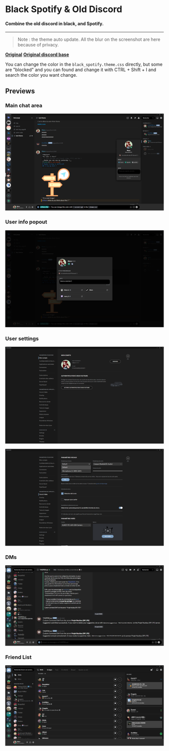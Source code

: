 # Black Spotify & Old Discord
#### Combine the old discord in black, and Spotify.
<hr>

> Note : the theme auto update.
> All the blur on the screenshot are here because of privacy.

[**Original**](https://github.com/CapnKitten/BetterDiscord/tree/master/Spotify-Discord)
[**Original discord base**](https://github.com/fluffingtons/revert-discord)

You can change the color in the `black_spotify.theme.css` directly, but some are "blocked" and you can found and change it with CTRL + Shift + I and search the color you want change.

## Previews
### Main chat area

![discord_001](https://raw.githubusercontent.com/Mara-Li/Spotify-Discord/master/screenshot/1.png)


### User info popout

![discord-002](https://raw.githubusercontent.com/Mara-Li/Spotify-Discord/master/screenshot/2.png)

### User settings

![discord-003](https://raw.githubusercontent.com/Mara-Li/Spotify-Discord/master/screenshot/3.png)

![discord-004](https://github.com/Mara-Li/Spotify-Discord/blob/master/screenshot/4.png)

### DMs

![discord-005](https://raw.githubusercontent.com/Mara-Li/Spotify-Discord/master/screenshot/5.png)

### Friend List

![discord-006](https://raw.githubusercontent.com/Mara-Li/Spotify-Discord/master/screenshot/6.png)

